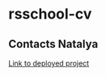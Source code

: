 # rsschool-cv
## Contacts Natalya

[Link to deployed project](https://munavi.github.io/rsschool-cv/)


